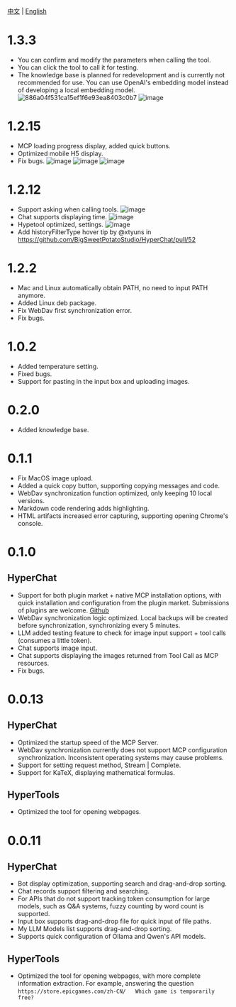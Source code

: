 [中文](ChangeLog.zh.md) | [English](ChangeLog.md)


# 1.3.3

* You can confirm and modify the parameters when calling the tool.
* You can click the tool to call it for testing.
* The knowledge base is planned for redevelopment and is currently not recommended for use. You can use OpenAI's embedding model instead of developing a local embedding model.
![886a04f531ca15ef1f6e93ea8403c0b7](https://github.com/user-attachments/assets/7c6eb1d4-7ba1-430b-8fca-18023f7dadd3)
![image](https://github.com/user-attachments/assets/fc87b507-8427-4157-a0f9-78d141299151)


# 1.2.15

* MCP loading progress display, added quick buttons.
* Optimized mobile H5 display.
* Fix bugs.
![image](https://github.com/user-attachments/assets/1c60e98f-f57b-4a38-9464-c7548c09cc3c)
![image](https://github.com/user-attachments/assets/d8ba028d-d091-40f3-82bb-40e6f6ba10de)
![image](https://github.com/user-attachments/assets/f53652cd-07f4-4f98-89d5-865213dc3fb5)


# 1.2.12

* Support asking when calling tools.
![image](https://github.com/user-attachments/assets/11c03c92-399e-457e-8000-ff00c3c1e059)
* Chat supports displaying time.
![image](https://github.com/user-attachments/assets/dba7bf09-99a1-46bd-9c94-052d18469b96)
* Hypetool optimized, settings.
![image](https://github.com/user-attachments/assets/cfc2c8e5-f7e7-4078-aaff-240b567f47c5)
* Add historyFilterType hover tip by @xtyuns in https://github.com/BigSweetPotatoStudio/HyperChat/pull/52



# 1.2.2

* Mac and Linux automatically obtain PATH, no need to input PATH anymore.
* Added Linux deb package.
* Fix WebDav first synchronization error.
* Fix bugs.


# 1.0.2

* Added temperature setting.
* Fixed bugs.
* Support for pasting in the input box and uploading images.

# 0.2.0

* Added knowledge base.


# 0.1.1

* Fix MacOS image upload.
* Added a quick copy button, supporting copying messages and code.
* WebDav synchronization function optimized, only keeping 10 local versions.
* Markdown code rendering adds highlighting.
* HTML artifacts increased error capturing, supporting opening Chrome's console.



# 0.1.0

## HyperChat

* Support for both plugin market + native MCP installation options, with quick installation and configuration from the plugin market. Submissions of plugins are welcome. [Github](https://github.com/BigSweetPotatoStudio/HyperChatMCP)
* WebDav synchronization logic optimized. Local backups will be created before synchronization, synchronizing every 5 minutes.
* LLM added testing feature to check for image input support + tool calls (consumes a little token).
* Chat supports image input.
* Chat supports displaying the images returned from Tool Call as MCP resources.
* Fix bugs.




# 0.0.13

## HyperChat

* Optimized the startup speed of the MCP Server.
* WebDav synchronization currently does not support MCP configuration synchronization. Inconsistent operating systems may cause problems.
* Support for setting request method, Stream | Complete.
* Support for KaTeX, displaying mathematical formulas.

## HyperTools

* Optimized the tool for opening webpages.



# 0.0.11

## HyperChat

* Bot display optimization, supporting search and drag-and-drop sorting.
* Chat records support filtering and searching.
* For APIs that do not support tracking token consumption for large models, such as Q&A systems, fuzzy counting by word count is supported.
* Input box supports drag-and-drop file for quick input of file paths.
* My LLM Models list supports drag-and-drop sorting.
* Supports quick configuration of Ollama and Qwen's API models.

## HyperTools

* Optimized the tool for opening webpages, with more complete information extraction. For example, answering the question `https://store.epicgames.com/zh-CN/   Which game is temporarily free?`
